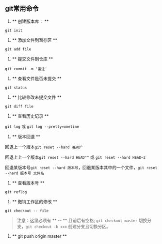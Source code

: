 ## git常用命令 ##

1. ** 创建版本库： **

  `git init`

1. ** 添加文件到暂存区 **  

  `git add file`

1. ** 提交文件到仓库 **

  `git commit -m '备注'`

1. ** 查看文件是否未提交 **

  `git status`

1. ** 比较修改未提交文件 **

  `git diff file`

1. ** 查看历史记录 **

  `git log` 或 `git log --pretty=oneline`

1. ** 版本回退 **

  回退上一个版本`git reset --hard HEAD^`

  回退上上一个版本`git reset --hard HEAD^^` 或 `git reset --hard HEAD~2`

  回退某版本号`git reset --hard 版本号`，回退某版本其中的一个文件，`git reset --hard 版本号 文件名`

1. ** 查看版本号 **

  `git reflog`

1. **  撤销工作区的修改 **

  `git checkout -- file`  
> 注意：这里必须有 ** -- ** 且前后有空格; `git checkout master` 切换分支，`git checkout -b xxx` 创建分支且切换分区。

1. **  git push origin master **
